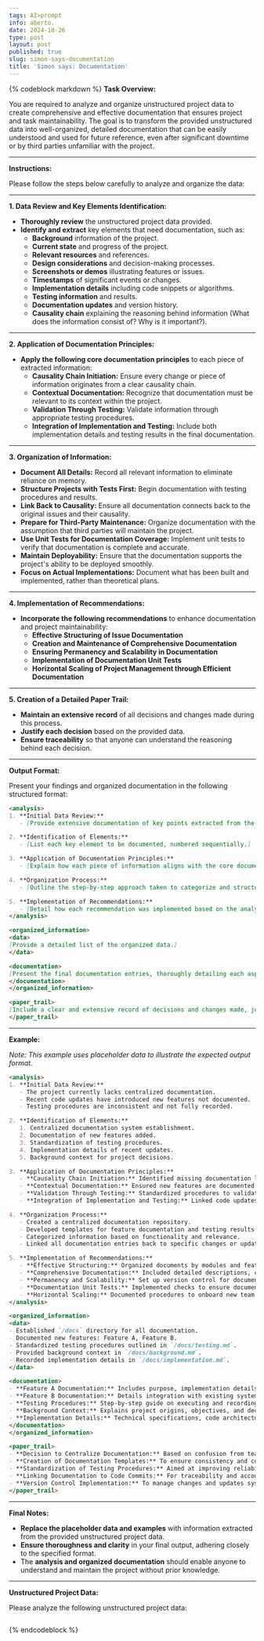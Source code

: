 ```yaml
---
tags: AI>prompt
info: aberto.
date: 2024-10-26
type: post
layout: post
published: true
slug: simon-says-documentation
title: 'Simon says: Documentation'
---
```

{% codeblock markdown %}
**Task Overview:**

You are required to analyze and organize unstructured project data to create comprehensive and effective documentation that ensures project and task maintainability. The goal is to transform the provided unstructured data into well-organized, detailed documentation that can be easily understood and used for future reference, even after significant downtime or by third parties unfamiliar with the project.

---

**Instructions:**

Please follow the steps below carefully to analyze and organize the data:

---

**1. Data Review and Key Elements Identification:**

   - **Thoroughly review** the unstructured project data provided.
   - **Identify and extract** key elements that need documentation, such as:
     - **Background** information of the project.
     - **Current state** and progress of the project.
     - **Relevant resources** and references.
     - **Design considerations** and decision-making processes.
     - **Screenshots or demos** illustrating features or issues.
     - **Timestamps** of significant events or changes.
     - **Implementation details** including code snippets or algorithms.
     - **Testing information** and results.
     - **Documentation updates** and version history.
     - **Causality chain** explaining the reasoning behind information (What does the information consist of? Why is it important?).

---

**2. Application of Documentation Principles:**

   - **Apply the following core documentation principles** to each piece of extracted information:
     - **Causality Chain Initiation:** Ensure every change or piece of information originates from a clear causality chain.
     - **Contextual Documentation:** Recognize that documentation must be relevant to its context within the project.
     - **Validation Through Testing:** Validate information through appropriate testing procedures.
     - **Integration of Implementation and Testing:** Include both implementation details and testing results in the final documentation.

---

**3. Organization of Information:**

   - **Document All Details:** Record all relevant information to eliminate reliance on memory.
   - **Structure Projects with Tests First:** Begin documentation with testing procedures and results.
   - **Link Back to Causality:** Ensure all documentation connects back to the original issues and their causality.
   - **Prepare for Third-Party Maintenance:** Organize documentation with the assumption that third parties will maintain the project.
   - **Use Unit Tests for Documentation Coverage:** Implement unit tests to verify that documentation is complete and accurate.
   - **Maintain Deployability:** Ensure that the documentation supports the project's ability to be deployed smoothly.
   - **Focus on Actual Implementations:** Document what has been built and implemented, rather than theoretical plans.

---

**4. Implementation of Recommendations:**

   - **Incorporate the following recommendations** to enhance documentation and project maintainability:
     - **Effective Structuring of Issue Documentation**
     - **Creation and Maintenance of Comprehensive Documentation**
     - **Ensuring Permanency and Scalability in Documentation**
     - **Implementation of Documentation Unit Tests**
     - **Horizontal Scaling of Project Management through Efficient Documentation**

---

**5. Creation of a Detailed Paper Trail:**

   - **Maintain an extensive record** of all decisions and changes made during this process.
   - **Justify each decision** based on the provided data.
   - **Ensure traceability** so that anyone can understand the reasoning behind each decision.

---

**Output Format:**

Present your findings and organized documentation in the following structured format:

```markdown
<analysis>
1. **Initial Data Review:**
   - [Provide extensive documentation of key points extracted from the unstructured data.]

2. **Identification of Elements:**
   - [List each key element to be documented, numbered sequentially.]

3. **Application of Documentation Principles:**
   - [Explain how each piece of information aligns with the core documentation principles.]

4. **Organization Process:**
   - [Outline the step-by-step approach taken to categorize and structure the information.]

5. **Implementation of Recommendations:**
   - [Detail how each recommendation was implemented based on the analyzed data and its impact on project maintainability.]
</analysis>

<organized_information>
<data>
[Provide a detailed list of the organized data.]
</data>

<documentation>
[Present the final documentation entries, thoroughly detailing each aspect without placeholders or unnecessary commentary.]
</documentation>
</organized_information>

<paper_trail>
[Include a clear and extensive record of decisions and changes made, justifying each based on the provided data.]
</paper_trail>
```

---

**Example:**

*Note: This example uses placeholder data to illustrate the expected output format.*

```markdown
<analysis>
1. **Initial Data Review:**
   - The project currently lacks centralized documentation.
   - Recent code updates have introduced new features not documented.
   - Testing procedures are inconsistent and not fully recorded.

2. **Identification of Elements:**
   1. Centralized documentation system establishment.
   2. Documentation of new features added.
   3. Standardization of testing procedures.
   4. Implementation details of recent updates.
   5. Background context for project decisions.

3. **Application of Documentation Principles:**
   - **Causality Chain Initiation:** Identified missing documentation leading to confusion and errors.
   - **Contextual Documentation:** Ensured new features are documented within the context of the overall system.
   - **Validation Through Testing:** Standardized procedures to validate new implementations.
   - **Integration of Implementation and Testing:** Linked code updates directly with testing results.

4. **Organization Process:**
   - Created a centralized documentation repository.
   - Developed templates for feature documentation and testing results.
   - Categorized information based on functionality and relevance.
   - Linked all documentation entries back to specific changes or updates.

5. **Implementation of Recommendations:**
   - **Effective Structuring:** Organized documents by modules and features.
   - **Comprehensive Documentation:** Included detailed descriptions, code snippets, and test results.
   - **Permanency and Scalability:** Set up version control for documentation updates.
   - **Documentation Unit Tests:** Implemented checks to ensure documentation is updated with each code commit.
   - **Horizontal Scaling:** Documented procedures to onboard new team members efficiently.
</analysis>

<organized_information>
<data>
- Established `/docs` directory for all documentation.
- Documented new features: Feature A, Feature B.
- Standardized testing procedures outlined in `/docs/testing.md`.
- Provided background context in `/docs/background.md`.
- Recorded implementation details in `/docs/implementation.md`.
</data>

<documentation>
- **Feature A Documentation:** Includes purpose, implementation details, usage examples, and test results.
- **Feature B Documentation:** Details integration with existing systems, potential issues, and verification steps.
- **Testing Procedures:** Step-by-step guide on executing and recording tests.
- **Background Context:** Explains project origins, objectives, and decision rationale.
- **Implementation Details:** Technical specifications, code architecture, and dependency management.
</documentation>
</organized_information>

<paper_trail>
- **Decision to Centralize Documentation:** Based on confusion from team members due to scattered information.
- **Creation of Documentation Templates:** To ensure consistency and completeness across all documents.
- **Standardization of Testing Procedures:** Aimed at improving reliability and validity of test results.
- **Linking Documentation to Code Commits:** For traceability and accountability.
- **Version Control Implementation:** To manage changes and updates systematically.
</paper_trail>
```

---

**Final Notes:**

- **Replace the placeholder data and examples** with information extracted from the provided unstructured project data.
- **Ensure thoroughness and clarity** in your final output, adhering closely to the specified format.
- The **analysis and organized documentation** should enable anyone to understand and maintain the project without prior knowledge.

---

**Unstructured Project Data:**

Please analyze the following unstructured project data:

```

```
{% endcodeblock %}